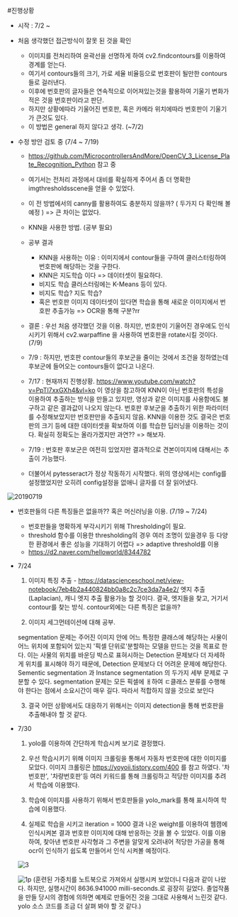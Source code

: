 #진행상황

- 시작 : 7/2 ~
- 처음 생각했던 접근방식이 잘못 된 것을 확인
  - 이미지를 전처리하여 윤곽선을 선명하게 하여 cv2.findcontours를 이용하여 경계를 얻는다.
  - 여기서 contours들의 크기, 가로 세율 비율등으로 번호판이 될만한 contours들로 걸러낸다.
  - 이후에 번호판의 글자들은 연속적으로 이어져있는것을 활용하여 기울기 변화가 적은 것을 번호판이라고 판단.
  - 하지만 상황에따라 기울어진 번호판, 혹은 카메라 위치에따라 번호판이 기울기가 큰것도 있다.
  - 이 방법은 general 하지 않다고 생각. (~7/2)


- 수정 방안 검토 중 (7/4 ~ 7/19)
  - https://github.com/MicrocontrollersAndMore/OpenCV_3_License_Plate_Recognition_Python 참고 중
  - 여기서는 전처리 과정에서 대비를 확실하게 주어서 좀 더 명확한 imgthresholdsscene을 얻을 수 있었다.
  - 이 전 방법에서의 canny를 활용하여도 충분하지 않을까? ( 두가지 다 확인해 볼 예정 ) => 큰 차이는 없었다.
  - KNN을 사용한 방법. (공부 필요)
  
  - 공부 결과
    - KNN을 사용하는 이유 : 이미지에서 contour들을 구하여 클러스터링하여 번호판에 해당하는 것을 구한다.
    - KNN은 지도학습 이다 => 데이터셋이 필요하다.
    - 비지도 학습 클러스터링에는 K-Means 등이 있다.
    - 비지도 학습? 지도 학습?
    - 혹은 번호판 이미지 데이터셋이 있다면 학습을 통해 새로운 이미지에서 번호판 추출가능 => OCR을 통해 구분?rr
    
  - 결론 : 우선 처음 생각했던 것을 이용. 하지만, 번호판이 기울어진 경우에도 인식시키기 위해서 cv2.warpaffine 을 사용하여 번호판을 rotate시킬 것이다.
    (7/9)
    
  - 7/9 : 하지만, 번호판 contour들의 후보군을 줄이는 것에서 조건을 정하였는데 후보군에 들어오는 contours들이 없다고 나온다.
  
  - 7/17 : 현재까지 진행상황. https://www.youtube.com/watch?v=PpTl7xxGXh4&vl=ko 이 영상을 참고하여 KNN이 아닌 번호판의 특성을 이용하여 추출하는 방식을 만들고 있지만, 영상과 같은 이미지를 사용함에도 불구하고 같은 결과값이 나오지 않는다. 번호판 후보군을 추출하기 위한 파라미터를 수정해보았지만 번호판만을 추출되지 않음. 
  KNN을 이용한 것도 결국은 번호판의 크기 등에 대한 데이터셋을 확보하여 이를 학습한 딥러닝을 이용하는 것이다. 확실히 정확도는 올라가겠지만 과연?? => 해보자.
  
  - 7/19 : 번호판 후보군은 여전히 있었지만 결과적으로 견본이미지에 대해서는 추출이 가능했다. 
  - 더불어서 pytesseract가 정상 작동하기 시작했다. 위의 영상에서는 config를 설정했었지만 오히려 config설정을 없애니 글자를 더 잘 읽어냈다.
  

  
![20190719](https://user-images.githubusercontent.com/38280229/61512166-fe6b2700-aa33-11e9-870e-d676c7e80b09.png)


  - 번호판들의 다른 특징들은 없을까?? 혹은 머신러닝을 이용. (7/19 ~ 7/24) 
    - 번호판들을 명확하게 부각시키기 위해 Thresholding이 필요.
    - threshold 함수를 이용한 thresholding의 경우 여러 조명이 있을경우 등 다양한 환경에서 좋은 성능을 기대하기 어렵다 => adaptive threshold를 이용
    - https://d2.naver.com/helloworld/8344782 
  
  - 7/24 
    
    1. 이미지 특징 추출 - https://datascienceschool.net/view-notebook/7eb4b2a440824bb0a8c2c7ce3da7a4e2/
      엣지 추출(Laplacian), 캐니 엣지 추출 활용가능 할 것이다. 
      결국, 엣지들을 찾고, 거기서 contour를 찾는 방식. contour외에는 다른 특징은 없을까? 
    
    2. 이미지 세그먼테이션에 대해 공부.
      
      segmentation 문제는 주어진 이미지 안에 어느 특정한 클래스에 해당하는 사물이 어느 위치에 포함되어 있는지 '픽셀 단위로'분할하는 모델을 만드는 것을 목표로 한다. 이는 사물의 위치를 바운딩 박스로 표혀시하는 Detection 문제보다 더 자세하게 위치를 표시해야 하기 때문에, Detection 문제보다 더 어려운 문제에 해당한다. Sementic segmentation 과 Instance segmentation 의 두가지 세부 문제로 구분할 수 있다. segmentation 문제는 모든 픽셀에 ㅐ하여 ㄷ클래스 분류를 수행해야 한다는 점에서 소요시간이 매우 길다. 따라서 적합하지 않을 것으로 보인다
    
    3. 결국 어떤 상황에서도 대응하기 위해서는 이미지 detection을 통해 번호판을 추출해내야 할 것 같다.
    
 - 7/30
 
   1. yolo를 이용하여 간단하게 학습시켜 보기로 결정했다.
   
   2. 우선 학습시키기 위해 이미지 크롤링을 통해서 자동차 번호판에 대한 이미지를 모았다. 이미지 크롤링은 https://yoyoii.tistory.com/400 를 참고 하였다. '차번호판', '차량번호판'등 여러 키워드를 통해 크롤링하고 적당한 이미지를 추려서 학습에 이용했다.
   
   3. 학습에 이미지를 사용하기 위해서 번호판들을 yolo_mark를 통해 표시하여 학습에 이용했다.
   
   4. 실제로 학습을 시키고 iteration = 1000 결과 나온  weight를 이용하여 웹캠에 인식시켜본 결과 번호판 이미지에 대해 반응하는 것을 볼 수 있었다. 이를 이용하여, 찾아낸 번호판 사각형과 그 주변을 알맞게 오려내어 적당한 가공을 통해 ocr이 인식하기 쉽도록 만들어서 인식 시켜볼 예정이다.
   
   ![3](https://user-images.githubusercontent.com/38280229/62217551-ca094a80-b3e5-11e9-8d44-14407bdea160.png)
   
   ![1p](https://user-images.githubusercontent.com/38280229/62294255-7e1dda80-b4a5-11e9-9f93-0b25417c2319.jpg)
   (훈련된 가중치를 노트북으로 가져와서 실행시켜 보았더니 다음과 같이 나왔다. 하지만, 실행시간이 8636.941000 milli-seconds.로 굉장히 길었다. 졸업작품을 만들 당시의 경험에 의하면 예제로 만들어진 것을 그대로 사용해서 느린것 같다. yolo 소스 코드를 조금 더 살펴 봐야 할 것 같다.)
  
